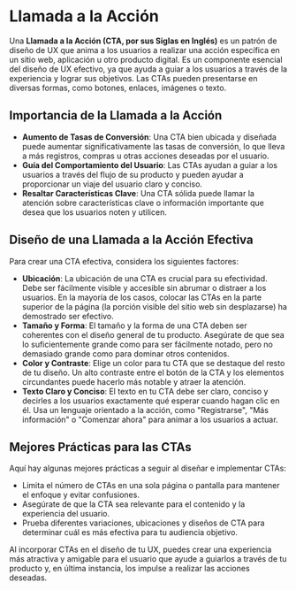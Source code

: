 # Llamada a la Acción

Una **Llamada a la Acción (CTA, por sus Siglas en Inglés)** es un patrón de diseño de UX que anima a los usuarios a realizar una acción específica en un sitio web, aplicación u otro producto digital. Es un componente esencial del diseño de UX efectivo, ya que ayuda a guiar a los usuarios a través de la experiencia y lograr sus objetivos. Las CTAs pueden presentarse en diversas formas, como botones, enlaces, imágenes o texto.

## Importancia de la Llamada a la Acción

- **Aumento de Tasas de Conversión**: Una CTA bien ubicada y diseñada puede aumentar significativamente las tasas de conversión, lo que lleva a más registros, compras u otras acciones deseadas por el usuario.
- **Guía del Comportamiento del Usuario**: Las CTAs ayudan a guiar a los usuarios a través del flujo de su producto y pueden ayudar a proporcionar un viaje del usuario claro y conciso.
- **Resaltar Características Clave**: Una CTA sólida puede llamar la atención sobre características clave o información importante que desea que los usuarios noten y utilicen.

## Diseño de una Llamada a la Acción Efectiva

Para crear una CTA efectiva, considera los siguientes factores:

- **Ubicación**: La ubicación de una CTA es crucial para su efectividad. Debe ser fácilmente visible y accesible sin abrumar o distraer a los usuarios. En la mayoría de los casos, colocar las CTAs en la parte superior de la página (la porción visible del sitio web sin desplazarse) ha demostrado ser efectivo.
- **Tamaño y Forma**: El tamaño y la forma de una CTA deben ser coherentes con el diseño general de tu producto. Asegúrate de que sea lo suficientemente grande como para ser fácilmente notado, pero no demasiado grande como para dominar otros contenidos.
- **Color y Contraste**: Elige un color para tu CTA que se destaque del resto de tu diseño. Un alto contraste entre el botón de la CTA y los elementos circundantes puede hacerlo más notable y atraer la atención.
- **Texto Claro y Conciso**: El texto en tu CTA debe ser claro, conciso y decirles a los usuarios exactamente qué esperar cuando hagan clic en él. Usa un lenguaje orientado a la acción, como "Registrarse", "Más información" o "Comenzar ahora" para animar a los usuarios a actuar.

## Mejores Prácticas para las CTAs

Aquí hay algunas mejores prácticas a seguir al diseñar e implementar CTAs:

- Limita el número de CTAs en una sola página o pantalla para mantener el enfoque y evitar confusiones.
- Asegúrate de que la CTA sea relevante para el contenido y la experiencia del usuario.
- Prueba diferentes variaciones, ubicaciones y diseños de CTA para determinar cuál es más efectiva para tu audiencia objetivo.

Al incorporar CTAs en el diseño de tu UX, puedes crear una experiencia más atractiva y amigable para el usuario que ayude a guiarlos a través de tu producto y, en última instancia, los impulse a realizar las acciones deseadas.
